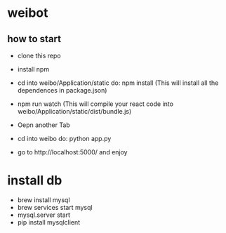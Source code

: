 # weibot

## how to start
- clone this repo

- install npm
- cd into weibo/Application/static   do: npm install  (This will install all the dependences in package.json)
- npm run watch  (This will compile your react code into weibo/Application/static/dist/bundle.js)
- Oepn another Tab
- cd into weibo   do: python app.py
- go to http://localhost:5000/ and enjoy


# install db
- brew install mysql
- brew services start mysql
- mysql.server start
- pip install mysqlclient
